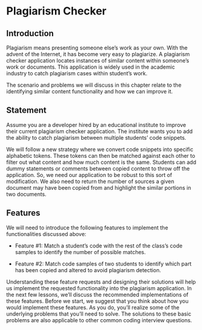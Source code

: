 # Plagiarism Checker
## Introduction #
Plagiarism means presenting someone else’s work as your own. With the advent of the Internet, it has become very easy to plagiarize. A plagiarism checker application locates instances of similar content within someone’s work or documents. This application is widely used in the academic industry to catch plagiarism cases within student’s work.

The scenario and problems we will discuss in this chapter relate to the identifying similar content functionality and how we can improve it.

## Statement #
Assume you are a developer hired by an educational institute to improve their current plagiarism checker application. The institute wants you to add the ability to catch plagiarism between multiple students’ code snippets.

We will follow a new strategy where we convert code snippets into specific alphabetic tokens. These tokens can then be matched against each other to filter out what content and how much content is the same. Students can add dummy statements or comments between copied content to throw off the application. So, we need our application to be robust to this sort of modification. We also need to return the number of sources a given document may have been copied from and highlight the similar portions in two documents.

## Features #
We will need to introduce the following features to implement the functionalities discussed above:

- Feature #1: Match a student’s code with the rest of the class’s code samples to identify the number of possible matches.

- Feature #2: Match code samples of two students to identify which part has been copied and altered to avoid plagiarism detection.

Understanding these feature requests and designing their solutions will help us implement the requested functionality into the plagiarism application. In the next few lessons, we’ll discuss the recommended implementations of these features. Before we start, we suggest that you think about how you would implement these features. As you do, you’ll realize some of the underlying problems that you’ll need to solve. The solutions to these basic problems are also applicable to other common coding interview questions.
